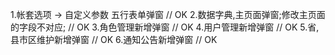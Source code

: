 1.帐套选项 -> 自定义参数  五行表单弹窗 // OK
2.数据字典,主页面弹窗;修改主页面的字段不对应; // OK
3.角色管理新增弹窗 // OK
4.用户管理新增弹窗 // OK
5.省,县市区维护新增弹窗 // OK
6.通知公告新增弹窗 // OK